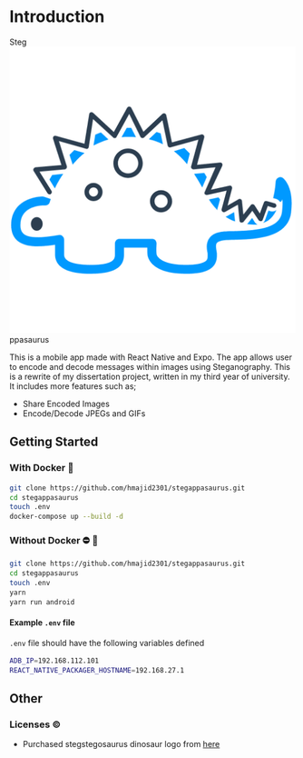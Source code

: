 # Introduction

Steg![Logo](src/assets/images/logo.png)ppasaurus

This is a mobile app made with React Native and Expo. The app allows user to encode and decode messages within images using
Steganography. This is a rewrite of my dissertation project, written in my third year of university. It includes more features
such as;

* Share Encoded Images
* Encode/Decode JPEGs and GIFs

## Getting Started

### With Docker :whale:

```bash
git clone https://github.com/hmajid2301/stegappasaurus.git
cd stegappasaurus
touch .env
docker-compose up --build -d
```

### Without Docker :no_entry: :whale:

```bash
git clone https://github.com/hmajid2301/stegappasaurus.git
cd stegappasaurus
touch .env
yarn
yarn run android
```

#### Example `.env` file

`.env` file should have the following variables defined

```bash
ADB_IP=192.168.112.101
REACT_NATIVE_PACKAGER_HOSTNAME=192.168.27.1
```

## Other

### Licenses :copyright:

* Purchased stegstegosaurus dinosaur logo from [here](https://www.iconfinder.com/icons/380124/animal_big_experience_dino_paleontology_reptile_stegosaurus_zababa_icon#size=512)
